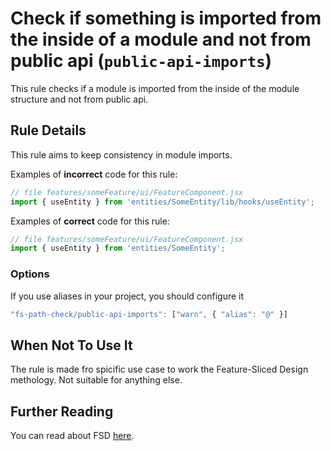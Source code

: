 # Check if something is imported from the inside of a module and not from public api (`public-api-imports`)

This rule checks if a module is imported from the inside of the module structure and not from public
api.

## Rule Details

This rule aims to keep consistency in module imports.

Examples of **incorrect** code for this rule:

```js
// file features/someFeature/ui/FeatureComponent.jsx
import { useEntity } from 'entities/SomeEntity/lib/hooks/useEntity';
```

Examples of **correct** code for this rule:

```js
// file features/someFeature/ui/FeatureComponent.jsx
import { useEntity } from 'entities/SomeEntity';
```

### Options

If you use aliases in your project, you should configure it

```js
"fs-path-check/public-api-imports": ["warn", { "alias": "@" }]
```

## When Not To Use It

The rule is made fro spicific use case to work the Feature-Sliced Design methology. Not suitable for
anything else.

## Further Reading

You can read about FSD [here](https://feature-sliced.design).
